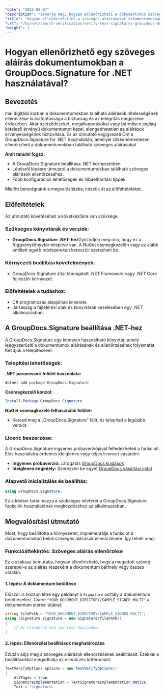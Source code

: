 ```yaml
---
"date": "2025-05-07"
"description": "Ismerje meg, hogyan ellenőrizheti a dokumentumok szöveges aláírásait a GroupDocs.Signature for .NET segítségével. Ez az útmutató a beállítást, a lépésenkénti ellenőrzést és a gyakorlati alkalmazásokat ismerteti."
"title": "Hogyan ellenőrizhetjük a szöveges aláírásokat dokumentumokban a GroupDocs.Signature for .NET használatával?"
"url": "/hu/net/search-verification/verify-text-signatures-groupdocs-dotnet/"
"weight": 1
---
```


# Hogyan ellenőrizhető egy szöveges aláírás dokumentumokban a GroupDocs.Signature for .NET használatával?

## Bevezetés

mai digitális korban a dokumentumokban található aláírások hitelességének ellenőrzése kulcsfontosságú a biztonság és az integritás megőrzése érdekében. Akár szerződéseket, megállapodásokat vagy bármilyen jogilag kötelező érvényű dokumentumot kezel, elengedhetetlen az aláírások érvényességének biztosítása. Ez az útmutató végigvezeti Önt a GroupDocs.Signature for .NET használatán, amellyel zökkenőmentesen ellenőrizheti a dokumentumokban található szöveges aláírásokat.

**Amit tanulni fogsz:**
- A GroupDocs.Signature beállítása .NET környezetben.
- Lépésről lépésre útmutató a dokumentumokban található szöveges aláírások ellenőrzéséhez.
- Főbb konfigurációs lehetőségek és hibaelhárítási tippek.

Mielőtt belevágnánk a megvalósításba, nézzük át az előfeltételeket.

## Előfeltételek

Az útmutató követéséhez a következőkre van szüksége:

### Szükséges könyvtárak és verziók:
- **GroupDocs.Signature .NET-hez**Győződjön meg róla, hogy ez a függvénykönyvtár telepítve van. A NuGet csomagkezelőn vagy az alább említett egyéb módszereken keresztül szerezheti be.

### Környezeti beállítási követelmények:
- GroupDocs.Signature által támogatott .NET Framework vagy .NET Core fejlesztői környezet.

### Előfeltételek a tudáshoz:
- C# programozás alapjainak ismerete.
- Jártasság a fájlelérési utak és könyvtárak kezelésében egy .NET alkalmazásban.

## A GroupDocs.Signature beállítása .NET-hez

A GroupDocs.Signature egy könnyen használható könyvtár, amely leegyszerűsíti a dokumentumok aláírásának és ellenőrzésének folyamatát. Kezdjük a telepítésével:

### Telepítési lehetőségek:

**.NET parancssori felület használata:**
```bash
dotnet add package GroupDocs.Signature
```

**Csomagkezelő konzol:**
```powershell
Install-Package GroupDocs.Signature
```

**NuGet csomagkezelő felhasználói felület:**
- Keresd meg a „GroupDocs.Signature” fájlt, és telepítsd a legújabb verziót.

### Licenc beszerzése:

A GroupDocs.Signature ingyenes próbaverziójával felfedezheted a funkcióit. Éles használatra érdemes ideiglenes vagy teljes licencet vásárolni:
- **Ingyenes próbaverzió:** Látogatás [GroupDocs kiadások](https://releases.groupdocs.com/signature/net/)
- **Ideiglenes engedély:** Szerezzen be egyet [GroupDocs vásárlási oldal](https://purchase.groupdocs.com/temporary-license/)

### Alapvető inicializálás és beállítás:

```csharp
using GroupDocs.Signature;
```

Ez a kódsor tartalmazza a szükséges névteret a GroupDocs.Signature funkciók használatának megkezdéséhez az alkalmazásban.

## Megvalósítási útmutató

Most, hogy beállította a környezetet, implementálja a funkciót a dokumentumokon belüli szöveges aláírások ellenőrzésére. Így teheti meg:

### Funkcióáttekintés: Szöveges aláírás ellenőrzése
Ez a szakasz bemutatja, hogyan ellenőrizhető, hogy a megadott szöveg szerepel-e az aláírás részeként a dokumentum bármely vagy összes oldalán.

#### 1. lépés: A dokumentum betöltése
Először is hozzon létre egy példányt a `Signature` osztály a dokumentum betöltéséhez. Csere `"YOUR_DOCUMENT_DIRECTORY/SAMPLE_SIGNED_MULTI"` a dokumentum elérési útjával:

```csharp
string filePath = "YOUR_DOCUMENT_DIRECTORY/SAMPLE_SIGNED_MULTI";
using (Signature signature = new Signature(filePath))
{
    // Az ellenőrző kód ide lesz hozzáadva.
}
```

#### 2. lépés: Ellenőrzési beállítások meghatározása
Ezután adja meg a szöveges aláírások ellenőrzésének beállításait. Ezekkel a beállításokkal megadhatja az ellenőrzés kritériumait:

```csharp
TextVerifyOptions options = new TextVerifyOptions()
{
    AllPages = true,
    SignatureImplementation = TextSignatureImplementation.Native,
    Text = "signature\
